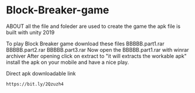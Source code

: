 # Block-Breaker-game
ABOUT
all the file and foleder are used to create the game
the apk file is built with unity 2019

To play Block Breaker game download these files 
  BBBBB.part1.rar 
  BBBBB.part2.rar
  BBBBB.part3.rar
Now open the BBBBB.part1.rar with winrar archiver 
After opening click on extract to "it will extracts the workable apk"
install the apk on your mobile and have a nice play.

Direct apk downloadable link

    https://bit.ly/2Qzuzh4
